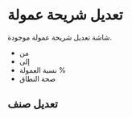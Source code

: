 # تعديل شريحة عمولة
شاشة تعديل شريحة عمولة موجودة.
- من 
- إلى 
- نسبة العمولة % 
- صحة النطاق
## تعديل صنف
